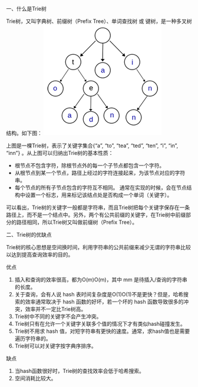 一、什么是Trie树

Trie树，又叫字典树、前缀树（Prefix Tree）、单词查找树 或 键树，是一种多叉树结构。如下图：
![字典树](https://github.com/AutumnYear/hello-world/blob/master/src/main/resources/static/img/trie.jpg)

上图是一棵Trie树，表示了关键字集合{“a”, “to”, “tea”, “ted”, “ten”, “i”, “in”, “inn”} 。从上图可以归纳出Trie树的基本性质：
* 根节点不包含字符，除根节点外的每一个子节点都包含一个字符。
* 从根节点到某一个节点，路径上经过的字符连接起来，为该节点对应的字符串。
* 每个节点的所有子节点包含的字符互不相同。
通常在实现的时候，会在节点结构中设置一个标志，用来标记该结点处是否构成一个单词（关键字）。

可以看出，Trie树的关键字一般都是字符串，而且Trie树把每个关键字保存在一条路径上，而不是一个结点中。另外，两个有公共前缀的关键字，在Trie树中前缀部分的路径相同，所以Trie树又叫做前缀树（Prefix Tree）。

二、Trie树的优缺点

Trie树的核心思想是空间换时间，利用字符串的公共前缀来减少无谓的字符串比较以达到提高查询效率的目的。

优点
1. 插入和查询的效率很高，都为O(m)O(m)，其中 mm 是待插入/查询的字符串的长度。
2. 关于查询，会有人说 hash 表时间复杂度是O(1)O(1)不是更快？但是，哈希搜索的效率通常取决于 hash 函数的好坏，若一个坏的 hash 函数导致很多的冲突，效率并不一定比Trie树高。
3. Trie树中不同的关键字不会产生冲突。
4. Trie树只有在允许一个关键字关联多个值的情况下才有类似hash碰撞发生。
5. Trie树不用求 hash 值，对短字符串有更快的速度。通常，求hash值也是需要遍历字符串的。
6. Trie树可以对关键字按字典序排序。

缺点
1. 当hash函数很好时，Trie树的查找效率会低于哈希搜索。
2. 空间消耗比较大。
